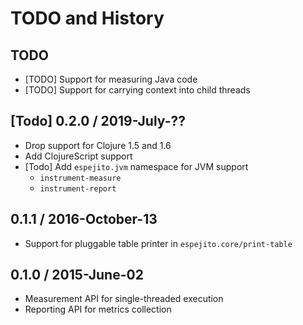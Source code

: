 # TODO and History

## TODO

- [TODO] Support for measuring Java code
- [TODO] Support for carrying context into child threads


## [Todo] 0.2.0 / 2019-July-??

- Drop support for Clojure 1.5 and 1.6
- Add ClojureScript support
- [Todo] Add `espejito.jvm` namespace for JVM support
  - `instrument-measure`
  - `instrument-report`


## 0.1.1 / 2016-October-13

- Support for pluggable table printer in `espejito.core/print-table`


## 0.1.0 / 2015-June-02

- Measurement API for single-threaded execution
- Reporting API for metrics collection
